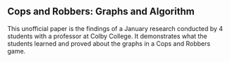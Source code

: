 ## Cops and Robbers: Graphs and Algorithm
This unofficial paper is the findings of a January research conducted by 4 students with a professor at Colby College.
It demonstrates what the students learned and proved about the graphs in a Cops and Robbers game.
